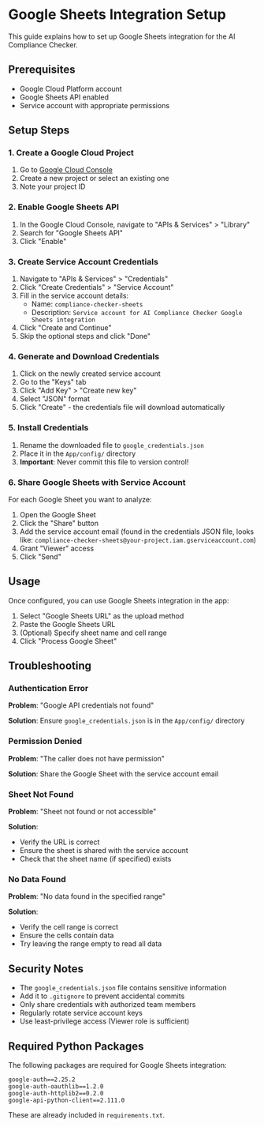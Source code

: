 # Google Sheets Integration Setup

This guide explains how to set up Google Sheets integration for the AI Compliance Checker.

## Prerequisites

- Google Cloud Platform account
- Google Sheets API enabled
- Service account with appropriate permissions

## Setup Steps

### 1. Create a Google Cloud Project

1. Go to [Google Cloud Console](https://console.cloud.google.com/)
2. Create a new project or select an existing one
3. Note your project ID

### 2. Enable Google Sheets API

1. In the Google Cloud Console, navigate to "APIs & Services" > "Library"
2. Search for "Google Sheets API"
3. Click "Enable"

### 3. Create Service Account Credentials

1. Navigate to "APIs & Services" > "Credentials"
2. Click "Create Credentials" > "Service Account"
3. Fill in the service account details:
   - Name: `compliance-checker-sheets`
   - Description: `Service account for AI Compliance Checker Google Sheets integration`
4. Click "Create and Continue"
5. Skip the optional steps and click "Done"

### 4. Generate and Download Credentials

1. Click on the newly created service account
2. Go to the "Keys" tab
3. Click "Add Key" > "Create new key"
4. Select "JSON" format
5. Click "Create" - the credentials file will download automatically

### 5. Install Credentials

1. Rename the downloaded file to `google_credentials.json`
2. Place it in the `App/config/` directory
3. **Important**: Never commit this file to version control!

### 6. Share Google Sheets with Service Account

For each Google Sheet you want to analyze:

1. Open the Google Sheet
2. Click the "Share" button
3. Add the service account email (found in the credentials JSON file, looks like: `compliance-checker-sheets@your-project.iam.gserviceaccount.com`)
4. Grant "Viewer" access
5. Click "Send"

## Usage

Once configured, you can use Google Sheets integration in the app:

1. Select "Google Sheets URL" as the upload method
2. Paste the Google Sheets URL
3. (Optional) Specify sheet name and cell range
4. Click "Process Google Sheet"

## Troubleshooting

### Authentication Error

**Problem**: "Google API credentials not found"

**Solution**: Ensure `google_credentials.json` is in the `App/config/` directory

### Permission Denied

**Problem**: "The caller does not have permission"

**Solution**: Share the Google Sheet with the service account email

### Sheet Not Found

**Problem**: "Sheet not found or not accessible"

**Solution**: 
- Verify the URL is correct
- Ensure the sheet is shared with the service account
- Check that the sheet name (if specified) exists

### No Data Found

**Problem**: "No data found in the specified range"

**Solution**:
- Verify the cell range is correct
- Ensure the cells contain data
- Try leaving the range empty to read all data

## Security Notes

- The `google_credentials.json` file contains sensitive information
- Add it to `.gitignore` to prevent accidental commits
- Only share credentials with authorized team members
- Regularly rotate service account keys
- Use least-privilege access (Viewer role is sufficient)

## Required Python Packages

The following packages are required for Google Sheets integration:

```
google-auth==2.25.2
google-auth-oauthlib==1.2.0
google-auth-httplib2==0.2.0
google-api-python-client==2.111.0
```

These are already included in `requirements.txt`.
